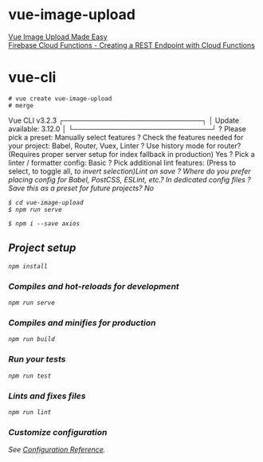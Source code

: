 # vue-image-upload

[Vue Image Upload Made Easy](https://www.youtube.com/watch?v=VqnJwh6E9ak)  
[Firebase Cloud Functions - Creating a REST Endpoint with Cloud Functions](https://www.youtube.com/watch?v=qZ1EFnFOGvE)  

# vue-cli


`# vue create vue-image-upload`  
`# merge`  

Vue CLI v3.2.3
┌────────────────────────────┐
│  Update available: 3.12.0  │
└────────────────────────────┘
? Please pick a preset: Manually select features
? Check the features needed for your project: Babel, Router, Vuex, Linter
? Use history mode for router? (Requires proper server setup for index fallback in production) Yes
? Pick a linter / formatter config: Basic
? Pick additional lint features: (Press <space> to select, <a> to toggle all, <i> to invert selection)Lint on save
? Where do you prefer placing config for Babel, PostCSS, ESLint, etc.? In dedicated config files
? Save this as a preset for future projects? No

`$ cd vue-image-upload`  
`$ npm run serve`  

`$ npm i --save axios`

## Project setup
```
npm install
```

### Compiles and hot-reloads for development
```
npm run serve
```

### Compiles and minifies for production
```
npm run build
```

### Run your tests
```
npm run test
```

### Lints and fixes files
```
npm run lint
```

### Customize configuration
See [Configuration Reference](https://cli.vuejs.org/config/).
